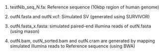   1. testNib_seq_N.fa: Reference sequence (10kbp region of human genome)
  
  2. outN.fasta and outN.vcf: Simulated SV (generated using SURVIVOR)
  
  3. outN.fasta_x.fasta: simulated paired-end illumina reads of outN.fasta (using mason)
  
  4. outN.bam, outN_sorted.bam and outN.cram are generated by mapping simulated illumina reads to Reference sequence (using BWA)
  
